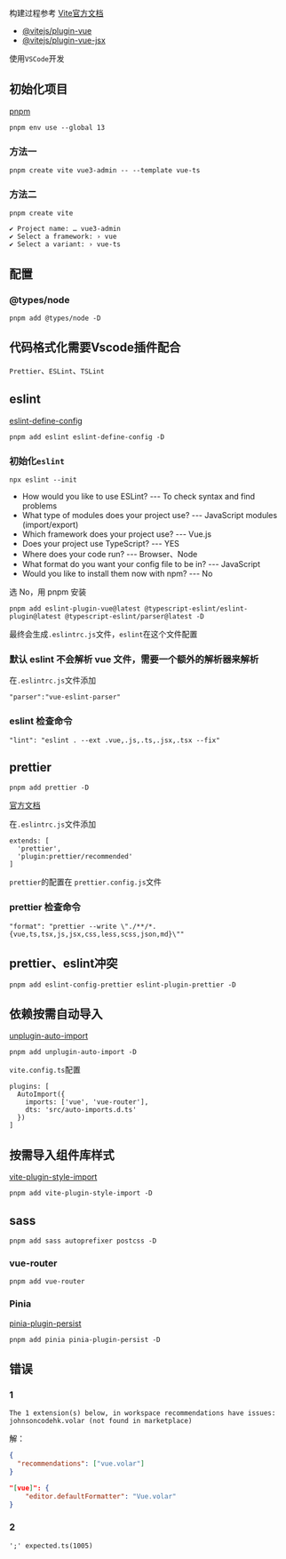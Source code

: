 构建过程参考 [Vite官方文档](https://cn.vitejs.dev/)

* [@vitejs/plugin-vue](https://github.com/vitejs/vite/tree/main/packages/plugin-vue)
* [@vitejs/plugin-vue-jsx](https://github.com/vitejs/vite/tree/main/packages/plugin-vue-jsx)


使用`VSCode`开发

## 初始化项目

[pnpm](https://www.pnpm.cn/)

```
pnpm env use --global 13
```

### 方法一

```
pnpm create vite vue3-admin -- --template vue-ts
```

### 方法二

```
pnpm create vite

✔ Project name: … vue3-admin
✔ Select a framework: › vue
✔ Select a variant: › vue-ts
```

## 配置

### @types/node

```
pnpm add @types/node -D
```

## 代码格式化需要Vscode插件配合

`Prettier`、`ESLint`、`TSLint`

## eslint

[eslint-define-config](https://www.npmjs.com/package/eslint-define-config)

```
pnpm add eslint eslint-define-config -D
```

### 初始化`eslint`

```
npx eslint --init
```

- How would you like to use ESLint? --- To check syntax and find problems
- What type of modules does your project use? --- JavaScript modules (import/export)
- Which framework does your project use? --- Vue.js
- Does your project use TypeScript? --- YES
- Where does your code run? --- Browser、Node
- What format do you want your config file to be in? --- JavaScript
- Would you like to install them now with npm? --- No

选 No，用 pnpm 安装

```
pnpm add eslint-plugin-vue@latest @typescript-eslint/eslint-plugin@latest @typescript-eslint/parser@latest -D
```

最终会生成`.eslintrc.js`文件，`eslint`在这个文件配置

### 默认 eslint 不会解析 vue 文件，需要一个额外的解析器来解析

在`.eslintrc.js`文件添加

```
"parser":"vue-eslint-parser"
```

### eslint 检查命令

```
"lint": "eslint . --ext .vue,.js,.ts,.jsx,.tsx --fix"
```

## prettier

```
pnpm add prettier -D
```

[官方文档](https://prettier.io/docs/en/options.html)

在`.eslintrc.js`文件添加

```
extends: [
  'prettier',
  'plugin:prettier/recommended'
]
```

`prettier`的配置在 `prettier.config.js`文件

### prettier 检查命令

```
"format": "prettier --write \"./**/*.{vue,ts,tsx,js,jsx,css,less,scss,json,md}\""
```

## prettier、eslint冲突

```
pnpm add eslint-config-prettier eslint-plugin-prettier -D
```

## 依赖按需自动导入

[unplugin-auto-import](https://github.com/antfu/unplugin-auto-import)

```
pnpm add unplugin-auto-import -D
```

`vite.config.ts`配置

```
plugins: [
  AutoImport({
    imports: ['vue', 'vue-router'],
    dts: 'src/auto-imports.d.ts'
  })
]
```



## 按需导入组件库样式

[vite-plugin-style-import](https://github.com/vbenjs/vite-plugin-style-import)

```
pnpm add vite-plugin-style-import -D
```


## sass

```
pnpm add sass autoprefixer postcss -D
```

### vue-router

```
pnpm add vue-router
```

### Pinia

[pinia-plugin-persist](https://seb-l.github.io/pinia-plugin-persist/)

```
pnpm add pinia pinia-plugin-persist -D
```



## 错误

### 1

```
The 1 extension(s) below, in workspace recommendations have issues: johnsoncodehk.volar (not found in marketplace)
```

解：

``` extensions.json
{
  "recommendations": ["vue.volar"]
}
```

``` settings.json
"[vue]": {
    "editor.defaultFormatter": "Vue.volar"
}
```

### 2

```
';' expected.ts(1005)
```